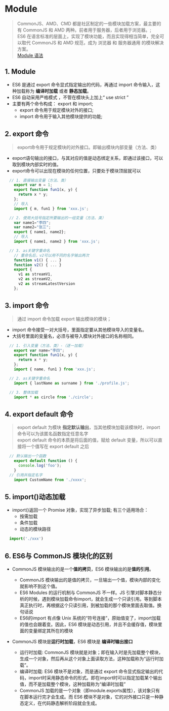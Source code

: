 # Module

> CommonJS、AMD、CMD 都是社区制定的一些模块加载方案，最主要的有 CommonJS 和 AMD 两种。前者用于服务器，后者用于浏览器。;  
> ES6 在语言标准的层面上，实现了模块功能，而且实现得相当简单，完全可以取代 CommonJS 和 AMD 规范，成为 浏览器 和 服务器通用 的模块解决方案。  
> [Module 语法](https://es6.ruanyifeng.com/#docs/module) 

## 1. Module
  - ES6 是通过 export 命令显式指定输出的代码，再通过 import 命令输入，这种加载称为 **编译时加载** 或者 **静态加载**。
  - ES6 自动采用严格模式 ，不管在模块头上加上“ use strict ”  
  - 主要有两个命令构成： export 和 import; 
    - export 命令用于规定模块对外的接口;  
    - import 命令用于输入其他模块提供的功能; 

## 2. export 命令
  > export命令用于规定模块的对外接口。即输出模块内部变量（方法、类）  
  
  - export语句输出的接口，与其对应的值是动态绑定关系，即通过该接口，可以取到模块内部实时的值。  
  - export命令可以出现在模块的任何位置，只要处于模块顶层就可以  
  ```js
    // 1. 直接输出变量（方法、类）
      export var m = 1;
      export function fun1(x, y) {
        return x * y;
      };
      // 导入
      import { m, fun1 } from 'xxx.js';

    // 2. 使用大括号指定所要输出的一组变量（方法、类）
      var name1="李四";
      var name2="张三";
      export { name1, name2};
      // 导入
      import { name1, name2 } from 'xxx.js';

    // 3. as关键字重命名
      // 重命名后，v2可以用不同的名字输出两次
      function v1() { ... }
      function v2() { ... }
      export {
        v1 as streamV1,
        v2 as streamV2,
        v2 as streamLatestVersion
      };
  ```

## 3. import 命令
  > 通过 import 命令加载 export 输出模块的模块； 
  - import 命令接受一对大括号，里面指定要从其他模块导入的变量名。
  - 大括号里面的变量名，必须与被导入模块对外接口的名称相同。
  ```js
    // 1. 引入变量（方法、类）-（逐一加载）
      export var name="李四";
      export function fun1(x, y) {
        return x * y;
      };
      import { name, fun1 } from 'xxx.js';

    // 2. as关键字重命名
      import { lastName as surname } from './profile.js';

    // 3. 整体加载
      import * as circle from './circle';
  ```

## 4. export default 命令
  > export default 为模块 **指定默认输出**，当其他模块加载该模块时，import命令可以为该匿名函数指定任意名字   
  > export default 命令的本质是将后面的值，赋给 default 变量，所以可以直接将一个值写在 export default 之后  
  ```js
    // 默认输出一个函数
      export default function () {
        console.log('foo');
      }
    // 引用并指定名字
      import CustomName from './xxxx';
  ```

## 5. import()动态加载
  - import()返回一个 Promise 对象，实现了异步加载; 有三个适用场合：
    - 按需加载  
    - 条件加载  
    - 动态的模块路径
  ```js
    import('./xxx')
  ```



## 6. ES6与 CommonJS 模块化的区别
- CommonJS 模块输出的是一个**值的拷贝**，ES6 模块输出的是**值的引用**。
  - CommonJS 模块输出的是值的拷贝，一旦输出一个值，模块内部的变化就影响不到这个值。
  - ES6 Modules 的运行机制与 CommonJS 不一样。JS 引擎对脚本静态分析的时候，遇到模块加载命令import，就会生成一个只读引用。等到脚本真正执行时，再根据这个只读引用，到被加载的那个模块里面去取值。换句话说
  - ES6的import 有点像 Unix 系统的“符号连接”，原始值变了，import加载的值也会跟着变。因此，ES6 模块是动态引用，并且不会缓存值，模块里面的变量绑定其所在的模块

- CommonJS 模块是**运行时加载**，ES6 模块是 **编译时输出接口**  
  - 运行时加载: CommonJS 模块就是对象；即在输入时是先加载整个模块，生成一个对象，然后再从这个对象上面读取方法，这种加载称为“运行时加载”。
  - 编译时加载: ES6 模块不是对象，而是通过 export 命令显式指定输出的代码，import时采用静态命令的形式。即在import时可以指定加载某个输出值，而不是加载整个模块，这种加载称为“编译时加载”
  - CommonJS 加载的是一个对象（即module.exports属性），该对象只有在脚本运行完才会生成。而 ES6 模块不是对象，它的对外接口只是一种静态定义，在代码静态解析阶段就会生成。
